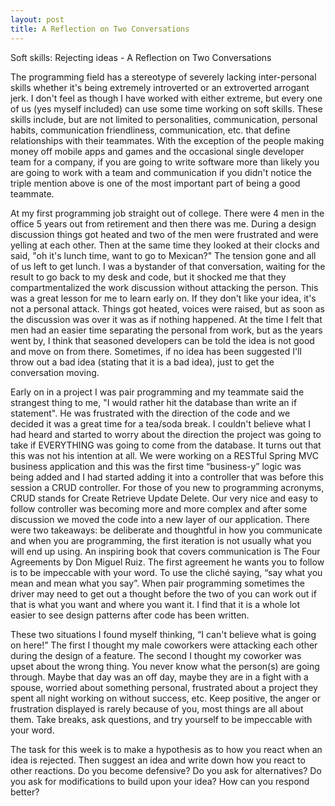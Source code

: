```yaml
---
layout: post
title: A Reflection on Two Conversations
---
```


Soft skills:  Rejecting ideas - A Reflection on Two Conversations

The programming field has a stereotype of severely lacking inter-personal skills whether it's being extremely introverted or an extroverted arrogant jerk.  I don't feel as though I have worked with either extreme, but every one of us (yes myself included) can use some time working on soft skills.  These skills include, but are not limited to personalities, communication, personal habits, communication friendliness, communication, etc.  that define relationships with their teammates.  With the exception of the people making money off mobile apps and games and the occasional single developer team for a company, if you are going to write software more than likely you are going to work with a team and communication if you didn't notice the triple mention above is one of the most important part of being a good teammate.

At my first programming job straight out of college. There were 4 men in the office 5 years out from retirement and then there was me. During a design discussion things got heated and two of the men were frustrated and were yelling at each other. Then at the same time they looked at their clocks and said, "oh it's lunch time, want to go to Mexican?"  The tension gone and all of us left to get lunch. I was a bystander of that conversation, waiting for the result to go back to my desk and code, but it shocked me that they compartmentalized the work discussion without attacking the person. This was a great lesson for me to learn early on. If they don't like your idea, it's not a personal attack.  Things got heated, voices were raised, but as soon as the discussion was over it was as if nothing happened.  At the time I felt that men had an easier time separating the personal from work, but as the years went by, I think that seasoned developers can be told the idea is not good and move on from there.  Sometimes, if no idea has been suggested I'll throw out a bad idea (stating that it is a bad idea), just to get the conversation moving.  

Early on in a project I was pair programming and my teammate said the strangest thing to me, "I would rather hit the database than write an if statement".  He was frustrated with the direction of the code and we decided it was a great time for a tea/soda break.  I couldn't believe what I had heard and started to worry about the direction the project was going to take if EVERYTHING was going to come from the database.  It turns out that this was not his intention at all.  We were working on a RESTful Spring MVC business application and this was the first time “business-y” logic was being added and I had started adding it into a controller that was before this session a CRUD controller.  For those of you new to programming acronyms, CRUD stands for Create Retrieve Update Delete.  Our very nice and easy to follow controller was becoming more and more complex and after some discussion we moved the code into a new layer of our application.  There were two takeaways:  be deliberate and thoughtful in how you communicate and when you are programming, the first iteration is not usually what you will end up using. An inspiring book that covers communication is The Four Agreements by Don Miguel Ruiz.  The first agreement he wants you to follow is to be impeccable with your word.  To use the cliché saying, “say what you mean and mean what you say”.  When pair programming sometimes the driver may need to get out a thought before the two of you can work out if that is what you want and where you want it.  I find that it is a whole lot easier to see design patterns after code has been written.  

These two situations I found myself thinking, “I can't believe what is going on here!”  The first I thought my male coworkers were attacking each other during the design of a feature.  The second I thought my coworker was upset about the wrong thing.  You never know what the person(s) are going through.  Maybe that day was an off day, maybe they are in a fight with a spouse, worried about something personal, frustrated about a project they spent all night working on without success, etc.  Keep positive, the anger or frustration displayed is rarely because of you, most things are all about them.  Take breaks, ask questions, and try yourself to be impeccable with your word.  

The task for this week is to make a hypothesis as to how you react when an idea is rejected.  Then suggest an idea and write down how you react to other reactions.  Do you become defensive?  Do you ask for alternatives?  Do you ask for modifications to build upon your idea? How can you respond better?
